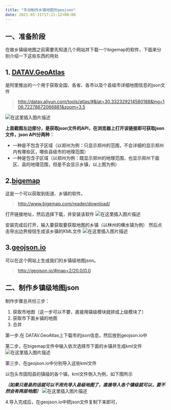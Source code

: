 ```yaml
---
title: "手动制作乡镇地图的geojson"
date: 2021-05-31T17:21:12+08:00
---
```


## 一、准备阶段

在做乡镇级地图之前需要先知道几个网站并下载一个bigemap的软件，下面来分别介绍一下这些东西的用处

## 1. [DATAV.GeoAtlas](http://datav.aliyun.com/tools/atlas/#&lat=30.332329214580188&lng=106.72278672066881&zoom=3.5)

是阿里推出的一个用于获取全国、各省、各市以及个县级市详细地图信息的json文件

> http://datav.aliyun.com/tools/atlas/#&lat=30.332329214580188&lng=106.72278672066881&zoom=3.5

![在这里插入图片描述](https://img-blog.csdnimg.cn/20210414142112229.png?x-oss-process=image/watermark,type_ZmFuZ3poZW5naGVpdGk,shadow_10,text_aHR0cHM6Ly9ibG9nLmNzZG4ubmV0L3NpbmF0XzQxOTA0NDEw,size_16,color_FFFFFF,t_70)

**上面截图左边部分，是获取json文件的API，在浏览器上打开该链接即可获取json文件，json API分两种：**

- 一种是不包含子区域（以郑州为例：只显示郑州的范围，不会详细的显示郑州内有哪些区，哪些县级市的地理范围）
- 一种是包含子区域（以郑州为例：既显示郑州的地理范围，也显示郑州下面区、县的地理范围，但是不会显示乡镇，以上图为例）

## 2.[bigemap](http://www.bigemap.com/reader/download/)

这是一个可以获取到街道、乡镇的软件。

> http://www.bigemap.com/reader/download/

打开链接地址，然后选择下载，并安装该软件
![在这里插入图片描述](https://img-blog.csdnimg.cn/20210414142426305.png?x-oss-process=image/watermark,type_ZmFuZ3poZW5naGVpdGk,shadow_10,text_aHR0cHM6Ly9ibG9nLmNzZG4ubmV0L3NpbmF0XzQxOTA0NDEw,size_16,color_FFFFFF,t_70)

安装完成后打开，输入要获取要获取地图的乡镇（以林州的横水镇为例）
然后点击导出边界按钮生成该乡镇的KML文件
![在这里插入图片描述](https://img-blog.csdnimg.cn/20210414142454308.png?x-oss-process=image/watermark,type_ZmFuZ3poZW5naGVpdGk,shadow_10,text_aHR0cHM6Ly9ibG9nLmNzZG4ubmV0L3NpbmF0XzQxOTA0NDEw,size_16,color_FFFFFF,t_70)

## 3.[geojson.io](http://geojson.io/#map=2/20.0/0.0)

可以在这个网站上生成我们的乡镇级地图json。

> http://geojson.io/#map=2/20.0/0.0

## 二、制作乡镇级地图json

制作步骤总共份三步：

1. 获取市地图（这一步可以不要，直接用镇级模块就拼成上级模块了）
2. 获取市下面乡镇的地图
3. 合并

第一步.在 DATAV.GeoAtlas上下载市的json信息，然后放到geojson.io中

第二步，在bigemap文件中输入依次选择市下面的乡镇并生成kml文件
![在这里插入图片描述](https://img-blog.csdnimg.cn/2021041414523438.png)

第三步、在geojson.io中分别导入这些kml文件

以包头市固阳县的镇级的各个镇，kml文件倒入为例，如下图所示

***（如果只是县的话就可以不用先导入县级地图了，直接导入各个镇级就可以，要不然会有两层地图）***
![在这里插入图片描述](https://img-blog.csdnimg.cn/20210414142920762.png?x-oss-process=image/watermark,type_ZmFuZ3poZW5naGVpdGk,shadow_10,text_aHR0cHM6Ly9ibG9nLmNzZG4ubmV0L3NpbmF0XzQxOTA0NDEw,size_16,color_FFFFFF,t_70)

4.导入完成后，在geojson.io中把json文件复制下来即可，



